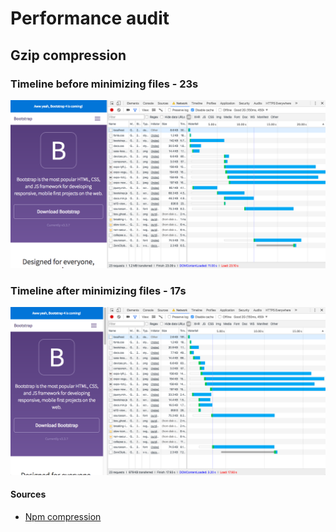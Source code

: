# Performance audit
## Gzip compression
### Timeline before minimizing files - 23s
![Screenshot of first timeline](https://github.com/dylanvans/performance-matters/blob/image-optimization/md-img/first-screenshot.png)

### Timeline after minimizing files - 17s
![Screenshot of timeline](https://github.com/dylanvans/performance-matters/blob/gzip-compression/md-img/screenshot.png)

#### Sources
- [Npm compression](https://www.npmjs.com/package/compression)


